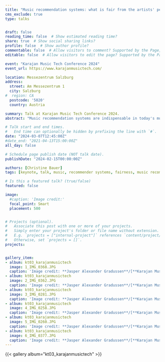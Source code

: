 ```yaml
---
title: "Music recommendation systems: what is fair from the artists' perspectives?"
cms_exclude: true
type: talks


draft: false
reading_time: false  # Show estimated reading time?
share: true  # Show social sharing links?
profile: false  # Show author profile?
commentable: false  # Allow visitors to comment? Supported by the Page, Post, and Docs content types.
editable: false  # Allow visitors to edit the page? Supported by the Page, Post, and Docs content types.

event: "Karajan Music Tech Conference 2024"
event_url: https://www.karajanmusictech.com/

location: Messezentrum Salzburg
address:
  street: Am Messezentrum 1
  city: Salzburg
#  region: CA
  postcode: '5020'
  country: Austria

summary: Talk at Karajan Music Tech Conference 2024.
abstract: "Music recommendation systems are indispensable in today's music industry. They provide valuable support in navigating through the vast catalogs of music tracks. These systems suggest similar artists or recommend the next track for us to listen to. But how fair are these systems from the perspective of artists?"

# Talk start and end times.
#   End time can optionally be hidden by prefixing the line with `#`.
date: "2024-03-07T12:45:00Z"
#date_end: "2021-04-13T15:00:00Z"
all_day: false

# Schedule page publish date (NOT talk date).
publishDate: "2024-02-15T00:00:00Z"

authors: [Christine Bauer]
tags: [keynote, talk, music, recommender systems, fairness, music recommender systems, communication to the public]

# Is this a featured talk? (true/false)
featured: false

image:
  #caption: 'Image credit:'
  focal_point: Smart
  placement: 500


# Projects (optional).
#   Associate this post with one or more of your projects.
#   Simply enter your project's folder or file name without extension.
#   E.g. `projects = ["internal-project"]` references `content/project/deep-learning/index.md`.
#   Otherwise, set `projects = []`.
projects:


gallery_item:
- album: kt03_karajanmusictech
  image: 1_IMG_0368.JPG
  caption: 'Image credit: **Jasper Alexander Gradussen**/[**Karajan Music Tech**](http://karajanmusictech.com), 2024.' 
- album: kt03_karajanmusictech
  image: 2_IMG_0362.JPG
  caption: 'Image credit: **Jasper Alexander Gradussen**/[**Karajan Music Tech**](http://karajanmusictech.com), 2024.' 
- album: kt03_karajanmusictech
  image: 3_IMG_0281.JPG
  caption: 'Image credit: **Jasper Alexander Gradussen**/[**Karajan Music Tech**](http://karajanmusictech.com), 2024.' 
- album: kt03_karajanmusictech
  image: 4_IMG_0258.JPG
  caption: 'Image credit: **Jasper Alexander Gradussen**/[**Karajan Music Tech**](http://karajanmusictech.com), 2024.' 
- album: kt03_karajanmusictech
  image: 5_IMG_0260.JPG
  caption: 'Image credit: **Jasper Alexander Gradussen**/[**Karajan Music Tech**](http://karajanmusictech.com), 2024.' 
- album: kt03_karajanmusictech
  image: 6_IMG_0377.JPG
  caption: 'Image credit: **Jasper Alexander Gradussen**/[**Karajan Music Tech**](http://karajanmusictech.com), 2024.' 
---
```



{{< gallery album="kt03_karajanmusictech" >}}